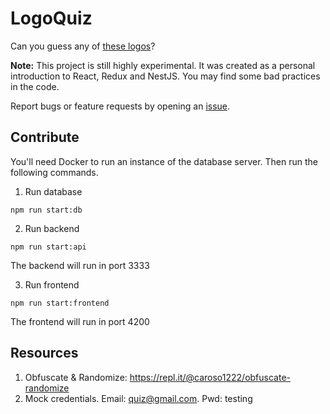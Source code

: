 # LogoQuiz

Can you guess any of [these logos](https://logoquiz.dev/)?

**Note:** This project is still highly experimental. It was created as a personal introduction to React, Redux and NestJS. You may find some bad practices in the code.

Report bugs or feature requests by opening an [issue](https://github.com/logo-quiz/logo-quiz/issues).

## Contribute

You'll need Docker to run an instance of the database server. Then run the following commands.

1. Run database
```
npm run start:db
```

2. Run backend
```
npm run start:api
```
The backend will run in port 3333

3. Run frontend
```
npm run start:frontend
```
 
The frontend will run in port 4200

## Resources

1. Obfuscate & Randomize: https://repl.it/@caroso1222/obfuscate-randomize
2. Mock credentials. Email: quiz@gmail.com. Pwd: testing
